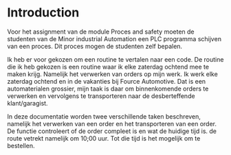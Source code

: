 # Introduction

Voor het assignment van de module Proces and safety moeten de studenten van de Minor industrial Automation een PLC programma schijven van een proces. Dit proces mogen de studenten zelf bepalen. 

Ik heb er voor gekozen om een routine te vertalen naar een code. De routine die ik heb gekozen is een routine waar ik elke zaterdag ochtend mee te maken krijg. Namelijk het verwerken van orders op mijn werk. Ik werk elke zaterdag ochtend en in de vakanties bij Fource Automotive. Dat is een automaterialen grossier, mijn taak is daar om binnenkomende orders te verwerken en vervolgens te transporteren naar de desberteffende klant/garagist. 

In deze documentatie worden twee verschillende taken beschreven, namelijk het verwerken van een order en het transporteren van een order. De functie controleert of de order compleet is en wat de huidige tijd is. de route vetrekt namelijk om 10;00 uur. Tot die tijd is het mogelijk om te bestellen.